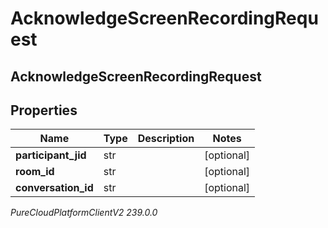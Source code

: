 # AcknowledgeScreenRecordingRequest

## AcknowledgeScreenRecordingRequest

## Properties

|Name | Type | Description | Notes|
|------------ | ------------- | ------------- | -------------|
| **participant_jid** | str |  | [optional] |
| **room_id** | str |  | [optional] |
| **conversation_id** | str |  | [optional] |



_PureCloudPlatformClientV2 239.0.0_
